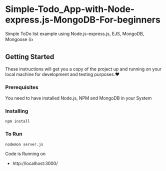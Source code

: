 # Simple-Todo_App-with-Node-express.js-MongoDB-For-beginners

Simple ToDo list example using Node.js-express.js, EJS, MongoDB, Mongoose :+1:

## Getting Started

These instructions will get you a copy of the project up and running on your local machine for development and testing purposes.:heart:

### Prerequisites

You need to have installed Node.js, NPM and MongoDB in your System

### Installing

```
npm install
```
### To Run
```
nodemon server.js
```
Code is Running on 
+ http://localhost:3000/


